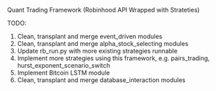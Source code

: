 Quant Trading Framework (Robinhood API Wrapped with Strateties)

TODO:
1. Clean, transplant and merge event_driven modules
2. Clean, transplant and merge alpha_stock_selecting modules
3. Update rb_run.py with more existing strategies runnable
4. Implement more strategies using this framework, e.g. pairs_trading, hurst_exponent_scenario_switch
5. Implement Bitcoin LSTM module 
6. Clean, transplant and merge database_interaction modules